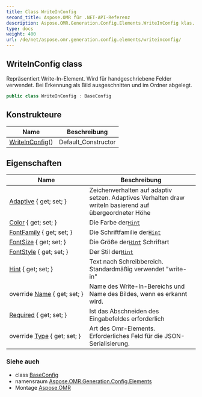 ```yaml
---
title: Class WriteInConfig
second_title: Aspose.OMR für .NET-API-Referenz
description: Aspose.OMR.Generation.Config.Elements.WriteInConfig klas. Repräsentiert WriteInElement. Wird für handgeschriebene Felder verwendet. Bei Erkennung als Bild ausgeschnitten und im Ordner abgelegt.
type: docs
weight: 400
url: /de/net/aspose.omr.generation.config.elements/writeinconfig/
---
```

## WriteInConfig class

Repräsentiert Write-In-Element. Wird für handgeschriebene Felder verwendet. Bei Erkennung als Bild ausgeschnitten und im Ordner abgelegt.

```csharp
public class WriteInConfig : BaseConfig
```

## Konstrukteure

| Name | Beschreibung |
| --- | --- |
| [WriteInConfig](writeinconfig/)() | Default_Constructor |

## Eigenschaften

| Name | Beschreibung |
| --- | --- |
| [Adaptive](../../aspose.omr.generation.config.elements/writeinconfig/adaptive/) { get; set; } | Zeichenverhalten auf adaptiv setzen. Adaptives Verhalten draw writeIn basierend auf übergeordneter Höhe |
| [Color](../../aspose.omr.generation.config.elements/writeinconfig/color/) { get; set; } | Die Farbe der[`Hint`](./hint/) |
| [FontFamily](../../aspose.omr.generation.config.elements/writeinconfig/fontfamily/) { get; set; } | Die Schriftfamilie der[`Hint`](./hint/) |
| [FontSize](../../aspose.omr.generation.config.elements/writeinconfig/fontsize/) { get; set; } | Die Größe der[`Hint`](./hint/) Schriftart |
| [FontStyle](../../aspose.omr.generation.config.elements/writeinconfig/fontstyle/) { get; set; } | Der Stil der[`Hint`](./hint/) |
| [Hint](../../aspose.omr.generation.config.elements/writeinconfig/hint/) { get; set; } | Text nach Schreibbereich. Standardmäßig verwendet "write-in" |
| override [Name](../../aspose.omr.generation.config.elements/writeinconfig/name/) { get; set; } | Name des Write-In-Bereichs und Name des Bildes, wenn es erkannt wird. |
| [Required](../../aspose.omr.generation.config.elements/writeinconfig/required/) { get; set; } | Ist das Abschneiden des Eingabefeldes erforderlich |
| override [Type](../../aspose.omr.generation.config.elements/writeinconfig/type/) { get; set; } | Art des Omr-Elements. Erforderliches Feld für die JSON-Serialisierung. |

### Siehe auch

* class [BaseConfig](../../aspose.omr.generation.config/baseconfig/)
* namensraum [Aspose.OMR.Generation.Config.Elements](../../aspose.omr.generation.config.elements/)
* Montage [Aspose.OMR](../../)



